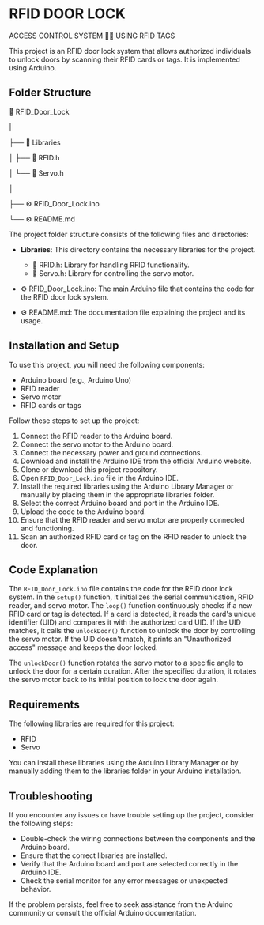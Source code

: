 # RFID DOOR LOCK
ACCESS CONTROL SYSTEM 🔐🚪 USING RFID TAGS

This project is an RFID door lock system that allows authorized individuals to unlock doors by scanning their RFID cards or tags. It is implemented using Arduino.

## Folder Structure

📂 RFID_Door_Lock
   
   |
   
   ├── 📂 Libraries
   
   │     ├── 🔌 RFID.h
   
   │     └── 🔌 Servo.h
   
   │   
   
   ├── ⚙️ RFID_Door_Lock.ino
   
   └── ⚙️ README.md

The project folder structure consists of the following files and directories:

- **Libraries**: This directory contains the necessary libraries for the project.
  - 🔌 RFID.h: Library for handling RFID functionality.
  - 🔌 Servo.h: Library for controlling the servo motor.
  
- ⚙️ RFID_Door_Lock.ino: The main Arduino file that contains the code for the RFID door lock system.

- ⚙️ README.md: The documentation file explaining the project and its usage.

## Installation and Setup

To use this project, you will need the following components:

- Arduino board (e.g., Arduino Uno)
- RFID reader
- Servo motor
- RFID cards or tags

Follow these steps to set up the project:

1. Connect the RFID reader to the Arduino board.
2. Connect the servo motor to the Arduino board.
3. Connect the necessary power and ground connections.
4. Download and install the Arduino IDE from the official Arduino website.
5. Clone or download this project repository.
6. Open `RFID_Door_Lock.ino` file in the Arduino IDE.
7. Install the required libraries using the Arduino Library Manager or manually by placing them in the appropriate libraries folder.
8. Select the correct Arduino board and port in the Arduino IDE.
9. Upload the code to the Arduino board.
10. Ensure that the RFID reader and servo motor are properly connected and functioning.
11. Scan an authorized RFID card or tag on the RFID reader to unlock the door.

## Code Explanation

The `RFID_Door_Lock.ino` file contains the code for the RFID door lock system. In the `setup()` function, it initializes the serial communication, RFID reader, and servo motor. The `loop()` function continuously checks if a new RFID card or tag is detected. If a card is detected, it reads the card's unique identifier (UID) and compares it with the authorized card UID. If the UID matches, it calls the `unlockDoor()` function to unlock the door by controlling the servo motor. If the UID doesn't match, it prints an "Unauthorized access" message and keeps the door locked.

The `unlockDoor()` function rotates the servo motor to a specific angle to unlock the door for a certain duration. After the specified duration, it rotates the servo motor back to its initial position to lock the door again.

## Requirements

The following libraries are required for this project:

- RFID
- Servo

You can install these libraries using the Arduino Library Manager or by manually adding them to the libraries folder in your Arduino installation.

## Troubleshooting

If you encounter any issues or have trouble setting up the project, consider the following steps:

- Double-check the wiring connections between the components and the Arduino board.
- Ensure that the correct libraries are installed.
- Verify that the Arduino board and port are selected correctly in the Arduino IDE.
- Check the serial monitor for any error messages or unexpected behavior.

If the problem persists, feel free to seek assistance from the Arduino community or consult the official Arduino documentation.

##
